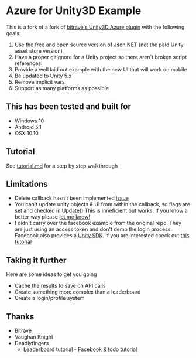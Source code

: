 Azure for Unity3D Example
=================================

This is a fork of a fork of [bitrave's Unity3D Azure plugin](https://github.com/bitrave/azure-mobile-services-for-unity3d) with the following goals:

1. Use the free and open source version of [Json.NET](http://www.newtonsoft.com/json) (not the paid Unity asset store version)
2. Have a proper gitignore for a Unity project so there aren't broken script references
3. Provide a well laid out example with the new UI that will work on mobile
4. Be updated to Unity 5.x
5. Remove implicit vars
6. Support as many platforms as possible

## This has been tested and built for
- Windows 10
- Android 5.1
- OSX 10.10

## Tutorial
See [tutorial.md](tutorial.md) for a step by step walkthrough

## Limitations
- Delete callback hasn't been implemented [issue](https://github.com/bitrave/azure-mobile-services-for-unity3d/issues/31)
- You can't update unity objects & UI from within the callback, so flags are set and checked in Update() This is inneficient but works. If you know a better way please [let me know!](https://github.com/Frozenfire92/azure-mobile-services-for-unity3d/issues/new)
- I didn't carry over the facebook example from the original repo. They are just using an access token and don't demo the login process. Facebook also provides a [Unity SDK](https://developers.facebook.com/docs/unity). If you are interested check out [this tutorial](http://www.deadlyfingers.net/azure/unity3d-game-dev-with-azure-mobile-services-using-bitrave-plugin/)

## Taking it further
Here are some ideas to get you going
- Cache the results to save on API calls
- Create something more complex than a leaderboard
- Create a login/profile system

## Thanks
- Bitrave
- Vaughan Knight
- Deadlyfingers
  - [Leaderboard tutorial](http://www.deadlyfingers.net/azure/unity3d-leaderboard-demo-using-bitrave-azure-plugin/) - [Facebook & todo tutorial](http://www.deadlyfingers.net/azure/unity3d-game-dev-with-azure-mobile-services-using-bitrave-plugin/)
